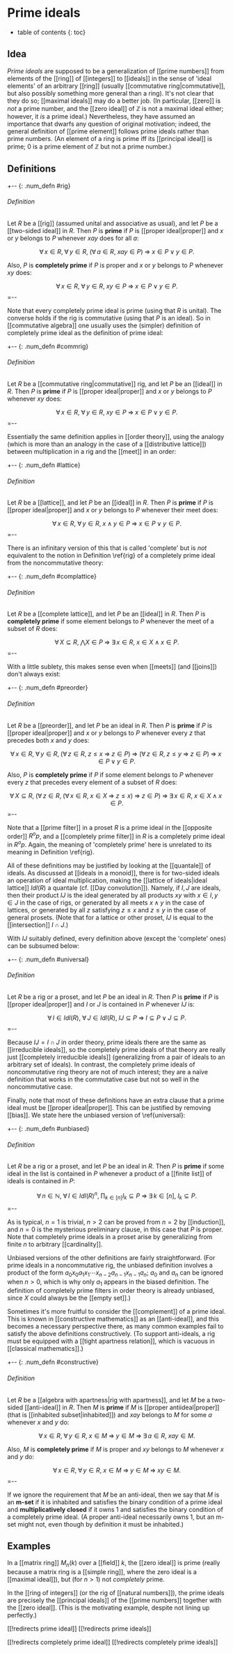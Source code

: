 
# Prime ideals
* table of contents
{: toc}

## Idea

_Prime ideals_ are supposed to be a generalization of [[prime numbers]] from elements of the [[ring]] of [[integers]] to [[ideals]] in the sense of 'ideal elements' of an arbitrary [[ring]] (usually [[commutative ring|commutative]], but also possibly something more general than a ring).  It\'s not clear that they do so; [[maximal ideals]] may do a better job.  (In particular, [[zero]] is *not* a prime number, and the [[zero ideal]] of $\mathbb{Z}$ is not a maximal ideal either; however, it *is* a prime ideal.)  Nevertheless, they have assumed an importance that dwarfs any question of original motivation; indeed, the general definition of [[prime element]] follows prime ideals rather than prime numbers.  (An element of a ring is prime iff its [[principal ideal]] is prime; $0$ is a prime element of $\mathbb{Z}$ but not a prime number.)


## Definitions

+-- {: .num_defn #rig}
###### Definition

Let $R$ be a [[rig]] (assumed unital and associative as usual), and let $P$ be a [[two-sided ideal]] in $R$.  Then $P$ is __prime__ if $P$ is [[proper ideal|proper]] and $x$ or $y$ belongs to $P$ whenever $x a y$ does for all $a$:

$$ \forall\, x \in R,\; \forall\, y \in R,\; (\forall\, a \in R,\; x a y \in P) \;\Rightarrow\; x \in P \;\vee\; y \in P .$$

Also, $P$ is __completely prime__ if $P$ is proper and $x$ or $y$ belongs to $P$ whenever $x y$ does:

$$ \forall\, x \in R,\; \forall\, y \in R,\; x y \in P \;\Rightarrow\; x \in P \;\vee\; y \in P .$$
=--

Note that every completely prime ideal is prime (using that $R$ is unital).  The converse holds if the rig is commutative (using that $P$ is an ideal).  So in [[commutative algebra]] one usually uses the (simpler) definition of completely prime ideal as the definition of prime ideal:

+-- {: .num_defn #commrig}
###### Definition

Let $R$ be a [[commutative ring|commutative]] rig, and let $P$ be an [[ideal]] in $R$.  Then $P$ is __prime__ if $P$ is [[proper ideal|proper]] and $x$ or $y$ belongs to $P$ whenever $x y$ does:

$$ \forall\, x \in R,\; \forall\, y \in R,\; x y \in P \;\Rightarrow\; x \in P \;\vee\; y \in P .$$
=--

Essentially the same definition applies in [[order theory]], using the analogy (which is more than an analogy in the case of a [[distributive lattice]]) between multiplication in a rig and the [[meet]] in an order:

+-- {: .num_defn #lattice}
###### Definition

Let $R$ be a [[lattice]], and let $P$ be an [[ideal]] in $R$.  Then $P$ is __prime__ if $P$ is [[proper ideal|proper]] and $x$ or $y$ belongs to $P$ whenever their meet does:

$$ \forall\, x \in R,\; \forall\, y \in R,\; x \wedge y \in P \;\Rightarrow\; x \in P \;\vee\; y \in P .$$
=--

There is an infinitary version of this that is called 'complete' but is *not* equivalent to the notion in Definition \ref{rig} of a completely prime ideal from the noncommutative theory:

+-- {: .num_defn #complattice}
###### Definition

Let $R$ be a [[complete lattice]], and let $P$ be an [[ideal]] in $R$.  Then $P$ is __completely prime__ if some element belongs to $P$ whenever the meet of a subset of $R$ does:

$$ \forall\, X \subseteq R,\; \bigwedge X \in P \;\Rightarrow\; \exists\, x \in R,\; x \in X \;\wedge\; x \in P .$$
=--

With a little sublety, this makes sense even when [[meets]] (and [[joins]]) don't always exist:

+-- {: .num_defn #preorder}
###### Definition

Let $R$ be a [[preorder]], and let $P$ be an ideal in $R$.  Then $P$ is __prime__ if $P$ is [[proper ideal|proper]] and $x$ or $y$ belongs to $P$ whenever every $z$ that precedes both $x$ and $y$ does:

$$ \forall\, x \in R,\; \forall\, y \in R,\; (\forall\, z \in R,\; z \leq x \;\Rightarrow\; z \in P) \;\Rightarrow\; (\forall\, z \in R,\; z \leq y \;\Rightarrow\; z \in P) \;\Rightarrow\; x \in P \;\vee\; y \in P .$$

Also, $P$ is __completely prime__ if $P$ if some element belongs to $P$ whenever every $z$ that precedes every element of a subset of $R$ does:

$$ \forall\, X \subseteq R,\; (\forall\, z \in R,\; (\forall\, x \in R,\; x \in X \;\Rightarrow\; z \leq x) \;\Rightarrow\; z \in P) \;\Rightarrow\; \exists\, x \in R,\; x \in X \;\wedge\; x \in P .$$
=--

Note that a [[prime filter]] in a proset $R$ is a prime ideal in the [[opposite order]] $R^op$, and a [[completely prime filter]] in $R$ is a completely prime ideal in $R^op$.  Again, the meaning of 'completely prime' here is unrelated to its meaning in Definition \ref{rig}.

All of these definitions may be justified by looking at the [[quantale]] of ideals.  As discussed at [[ideals in a monoid]], there is for two-sided ideals an operation of ideal multiplication, making the [[lattice of ideals|ideal lattice]] $Idl(R)$ a quantale (cf. [[Day convolution]]).  Namely, if $I, J$ are ideals, then their product $I J$ is the ideal generated by all products $x y$ with $x \in I, y \in J$ in the case of rigs, or generated by all meets $x \wedge y$ in the case of lattices, or generated by all $z$ satisfying $z \leq x$ and $z \leq y$ in the case of general prosets.  (Note that for a lattice or other proset, $I J$ is equal to the [[intersection]] $I \cap J$.)

With $I J$ suitably defined, every definition above (except the 'complete' ones) can be subsumed below:

+-- {: .num_defn #universal}
###### Definition

Let $R$ be a rig or a proset, and let $P$ be an ideal in $R$.  Then $P$ is __prime__ if $P$ is [[proper ideal|proper]] and $I$ or $J$ is contained in $P$ whenever $I J$ is:

$$ \forall\, I \in Idl(R),\; \forall\, J \in Idl(R),\; I J \subseteq P \;\Rightarrow\; I \subseteq P \;\vee\; J \subseteq P .$$
=--

Because $I J = I \cap J$ in order theory, prime ideals there are the same as [[irreducible ideals]], so the completely prime ideals of that theory are really just [[completely irreducible ideals]] (generalizing from a pair of ideals to an arbitrary set of ideals).  In contrast, the completely prime ideals of noncommutative ring theory are not of much interest; they are a naïve definition that works in the commutative case but not so well in the noncommutative case.

Finally, note that most of these definitions have an extra clause that a prime ideal must be [[proper ideal|proper]].  This can be justified by removing [[bias]].  We state here the unbiased version of \ref{universal}:

+-- {: .num_defn #unbiased}
###### Definition

Let $R$ be a rig or a proset, and let $P$ be an ideal in $R$.  Then $P$ is __prime__ if some ideal in the list is contained in $P$ whenever a product of a [[finite list]] of ideals is contained in $P$:

$$ \forall\, n \in \mathbb{N},\; \forall\, I \in Idl(R)^n,\; \prod_{k\in[n]} I_k \subseteq P \;\Rightarrow\; \exists\, k \in [n],\; I_k \subseteq P .$$
=--

As is typical, $n = 1$ is trivial, $n \gt 2$ can be proved from $n = 2$ by [[induction]], and $n = 0$ is the mysterious preliminary clause, in this case that $P$ is proper.  Note that completely prime ideals in a proset arise by generalizing from finite $n$ to arbitrary [[cardinality]].

Unbiased versions of the other definitions are fairly straightforward.  (For prime ideals in a noncommutative rig, the unbiased definition involves a product of the form $a_0 x_0 a_1 x_1 \cdots x_{n-2} a_{n-1} x_{n-1} a_n$; $a_0$ and $a_n$ can be ignored when $n \gt 0$, which is why only $a_1$ appears in the biased definition.  The definition of completely prime filters in order theory is already unbiased, since $X$ could always be the [[empty set]].)

Sometimes it\'s more fruitful to consider the [[complement]] of a prime ideal.  This is known in [[constructive mathematics]] as an [[anti-ideal]], and this becomes a necessary perspective there, as many common examples fail to satisfy the above definitions constructively.  (To support anti-ideals, a rig must be equipped with a [[tight apartness relation]], which is vacuous in [[classical mathematics]].)

+-- {: .num_defn #constructive}
###### Definition

Let $R$ be a [[algebra with apartness|rig with apartness]], and let $M$ be a two-sided [[anti-ideal]] in $R$.  Then $M$ is __prime__ if $M$ is [[proper antiideal|proper]] (that is [[inhabited subset|inhabited]]) and $x a y$ belongs to $M$ for some $a$ whenever $x$ and $y$ do:

$$ \forall\, x \in R,\; \forall\, y \in R,\; x \in M \;\Rightarrow\; y \in M \;\Rightarrow\; \exists\, a \in R,\; x a y \in M .$$

Also, $M$ is __completely prime__ if $M$ is proper and $x y$ belongs to $M$ whenever $x$ and $y$ do:

$$ \forall\, x \in R,\; \forall\, y \in R,\; x \in M \;\Rightarrow\; y \in M \;\Rightarrow\; x y \in M .$$
=--

If we ignore the requirement that $M$ be an anti-ideal, then we say that $M$ is an __m-set__ if it is inhabited and satisfies the binary condition of a prime ideal and __multiplicatively closed__ if it owns $1$ and satisfies the binary condition of a completely prime ideal.  (A proper anti-ideal necessarily owns $1$, but an m-set might not, even though by definition it must be inhabited.)


## Examples

In a [[matrix ring]] $M_n(k)$ over a [[field]] $k$, the [[zero ideal]] is prime (really because a matrix ring is a [[simple ring]], where the zero ideal is a [[maximal ideal]]), but (for $n \gt 1$) not *completely* prime.

In the [[ring of integers]] (or the rig of [[natural numbers]]), the prime ideals are precisely the [[principal ideals]] of the [[prime numbers]] together with the [[zero ideal]].  (This is the motivating example, despite not lining up perfectly.)


[[!redirects prime ideal]]
[[!redirects prime ideals]]

[[!redirects completely prime ideal]]
[[!redirects completely prime ideals]]
